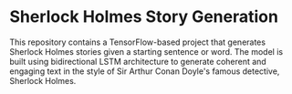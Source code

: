 # Sherlock Holmes Story Generation
This repository contains a TensorFlow-based project that generates Sherlock Holmes stories given a starting sentence or word.
The model is built using bidirectional LSTM architecture to generate coherent and engaging text in the style of 
Sir Arthur Conan Doyle's famous detective, Sherlock Holmes.
